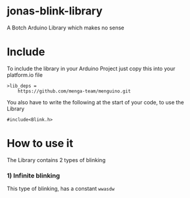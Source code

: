 # jonas-blink-library
A Botch Arduino Library which makes no sense

# Include
To include the library in your Arduino Project just copy this into your platform.io file
```
>lib_deps = 
    https://github.com/menga-team/menguino.git
```
You also have to write the following at the start of your code, to use the Library
```
#include<Blink.h>
```

# How to use it

The Library contains 2 types of blinking
### 1) Infinite blinking
This type of blinking, has a constant 
```wwasdw```
